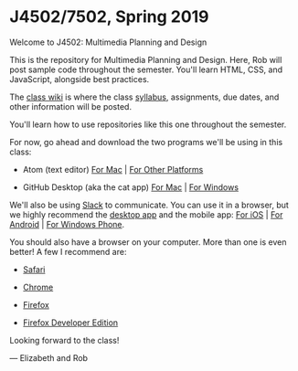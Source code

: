 # J4502/7502, Spring 2019
Welcome to J4502: Multimedia Planning and Design

This is the repository for Multimedia Planning and Design. Here, Rob will post sample code throughout the semester. You'll learn HTML, CSS, and JavaScript, alongside best practices.

The [class wiki](https://github.com/j4502-ss19/class/wiki) is where the class [syllabus](https://github.com/j4502-ss19/class/wiki/Syllabus), assignments, due dates, and other information will be posted.

You'll learn how to use repositories like this one throughout the semester.

For now, go ahead and download the two programs we'll be using in this class:

* Atom (text editor) [For Mac](https://atom.io) | [For Other Platforms](https://github.com/atom/atom/releases/tag/v1.39.0)

* GitHub Desktop (aka the cat app) [For Mac](https://desktop.github.com) | [For Windows](https://desktop.github.com)

We'll also be using [Slack](https://j4502-fs19.slack.com/) to communicate. You can use it in a browser, but we highly recommend the [desktop app](https://slack.com/apps) and the mobile app: [For iOS](https://itunes.apple.com/us/app/slack-team-communication/id618783545?mt=8) | [For Android](https://play.google.com/store/apps/details?id=com.Slack&hl=en) | [For Windows Phone](https://www.microsoft.com/en-us/store/apps/slack-beta/9nblggh1jj9h).

You should also have a browser on your computer. More than one is even better! A few I recommend are:

* [Safari](https://support.apple.com/downloads/#safari)

* [Chrome](https://www.google.com/chrome/browser/desktop/)

* [Firefox](https://www.mozilla.org/en-US/firefox/)

* [Firefox Developer Edition](https://www.mozilla.org/en-US/firefox/developer/)

Looking forward to the class!

— Elizabeth and Rob
